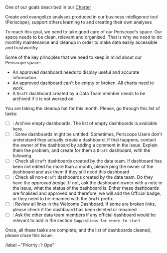 <!---
This issue is for Periscope cleanup
---->

One of our goals described in our [Charter](https://about.gitlab.com/handbook/business-ops/data-team/#charter)

>>>
Create and evangelize analyses produced in our business intelligence tool (Periscope); support others learning to and creating their own analyses
>>>

To reach this goal, we need to take good care of our Periscope's space. Our space needs to be clean, relevant and organised. That is why we need to do monthly maintenance and cleanup in order to  make data easily accessible and trustworthy.

Some of the key principles that we need to keep in mind about our Periscope space:
- An approved dashboard needs to display useful and accurate information.
- An approved dashboard can't be empty or broken. All charts need to work.
- A `Draft` dashboard created by a Data Team member needs to be archived if it is not worked on.


You are taking the cleanup hat for this month. Please, go through this list of tasks:

- [ ] : Archive empty dashboards. The list of empty dashboards is available here.
- [ ] : Some dashboards might be untitled. Sometimes, Periscope Users don't understand they actually create a dashboard. If that happens, contact the owner of the dashboard by adding a comment in the issue. Explain them the problem, and create for them a `Draft` dashboard, with the following
- [ ] : Check all `Draft` dashboards created by the data team. If dashboard has been not edited for more than a month, please ping the owner of the dashboard and ask them if they still need this dashboard.
- [ ] : Check all non-`Draft` dashboards created by the data team. Do they have the *approved badge*. If not, ask the dashboard owner with a note in the issue, what the status of the dashboard is. Either these dashboards are finalised and approved and therefore, we will add the Official badge, or they need to be renamed with the `Draft` prefix.
- [ ] : Review all links in the Welcome Dashboard. If some are broken links, please check if the dashboard has been deleted or renamed
- [ ] : Ask the other data team members if any official dashboard would be relevant to add in the section `Suggestions for where to start`

Once, all these tasks are complete, and the list of dashboards cleaned, please close this issue.

/label ~"Priority::1-Ops"
